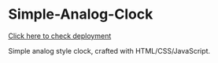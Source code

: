 # **Simple-Analog-Clock**

[Click here to check deployment](https://abhijeet1706.github.io/Simple-Analog-Clock/)

Simple analog style clock, crafted with HTML/CSS/JavaScript.
